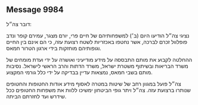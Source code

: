 ## Message 9984

דובר צה״ל:

נציגי צה״ל הודיעו היום (ב׳) למשפחותיהם של חיים פרי, יורם מצגר, עמירם קופר ונדב פופלוול זכרם לברכה, אשר נחטפו באכזריות לשטח רצועת עזה, כי הם אינם בין החיים וגופותיהם מוחזקות בידי ארגון הטרור חמאס. 

ההחלטה לקבוע את מותם התבססה על מידע מודיעיני ואושרה על ידי ועדת מומחים של משרד הבריאות ובשיתוף משטרת ישראל, משרד הדתות והרב הראשי לישראל.
נסיבות מותם בשבי חמאס, נמצאות עדיין בבדיקה על ידי כלל גורמי המקצוע. 

צה״ל פועל במגוון רחב של שיטות במטרה לאסוף מידע אודות החטופות והחטופים שנותרו ברצועת עזה. 
צה״ל ויתר גופי הביטחון ימשיכו ללוות את משפחות החטופים ככל שידרש ועד לחזרתם הביתה.

